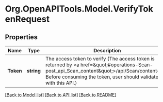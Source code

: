 # Org.OpenAPITools.Model.VerifyTokenRequest

## Properties

Name | Type | Description | Notes
------------ | ------------- | ------------- | -------------
**Token** | **string** | The access token to verify (The access token is returned by &lt;a href&#x3D;\&quot;#operations-Scan-post_api_Scan_content\&quot;&gt;/api/Scan/content&lt;/a&gt;.  Before consuming the token, user should validate it with this API.) | 

[[Back to Model list]](../README.md#documentation-for-models) [[Back to API list]](../README.md#documentation-for-api-endpoints) [[Back to README]](../README.md)

